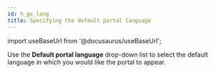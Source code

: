 ```yaml
---
id: h_gs_lang
title: Specifying the default portal language
---
```

import useBaseUrl from '@docusaurus/useBaseUrl';



Use the **Default portal language** drop-down list to select the default language in which you would like the portal to appear.

